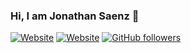 ### Hi, I am Jonathan Saenz 👋

[![Website](https://img.shields.io/website?down_message=in%20maintenance&label=website&up_message=jonathanfsaenz.com&url=https%3A%2F%2Fjonathanfsaenz.com)](https://jonathanfsaenz.com)
[![Website](https://img.shields.io/website?color=blue&label=LinkedIn&logo=linkedin&up_message=jsaenz1&url=https%3A%2F%2Fwww.linkedin.com)](https://www.linkedin.com/in/jsaenz1/)
[![GitHub followers](https://img.shields.io/github/followers/saenzjonathan11?style=social)](https://github.com/saenzjonathan11?tab=followers)
